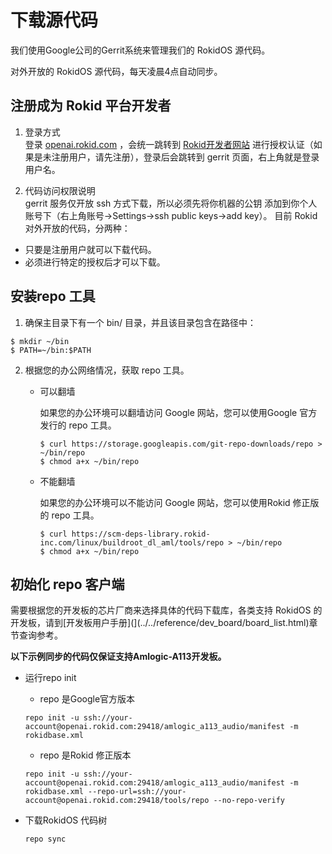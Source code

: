 # 下载源代码

我们使用Google公司的Gerrit系统来管理我们的 RokidOS 源代码。

对外开放的 RokidOS 源代码，每天凌晨4点自动同步。

## 注册成为 Rokid 平台开发者
1. 登录方式<br>
登录 [openai.rokid.com](http://openai.rokid.com) ，会统一跳转到 [Rokid开发者网站](https://developer-account.rokid.com) 进行授权认证（如果是未注册用户，请先注册），登录后会跳转到 gerrit 页面，右上角就是登录用户名。

2. 代码访问权限说明<br>
gerrit 服务仅开放 ssh 方式下载，所以必须先将你机器的公钥 添加到你个人账号下（右上角账号->Settings->ssh public keys->add key）。
目前 Rokid 对外开放的代码，分两种：<br>
  - 只要是注册用户就可以下载代码。<br>
  - 必须进行特定的授权后才可以下载。<br>

## 安装repo 工具

1. 确保主目录下有一个 bin/ 目录，并且该目录包含在路径中：
```
$ mkdir ~/bin
$ PATH=~/bin:$PATH
```
2. 根据您的办公网络情况，获取 repo 工具。
	* 可以翻墙 

		如果您的办公环境可以翻墙访问 Google 网站，您可以使用Google 官方发行的 repo 工具。
		```
		$ curl https://storage.googleapis.com/git-repo-downloads/repo > ~/bin/repo
		$ chmod a+x ~/bin/repo
		```

	* 不能翻墙

		如果您的办公环境可以不能访问 Google 网站，您可以使用Rokid 修正版的 repo 工具。
		```
		$ curl https://scm-deps-library.rokid-inc.com/linux/buildroot_dl_aml/tools/repo > ~/bin/repo
		$ chmod a+x ~/bin/repo
		```
	
## 初始化 repo 客户端

需要根据您的开发板的芯片厂商来选择具体的代码下载库，各类支持 RokidOS 的开发板，请到[开发板用户手册](](../../reference/dev_board/board_list.html)章节查询参考。

**以下示例同步的代码仅保证支持Amlogic-A113开发板。**

* 运行repo init
	* repo 是Google官方版本

	```
	repo init -u ssh://your-account@openai.rokid.com:29418/amlogic_a113_audio/manifest -m rokidbase.xml
	```

	* repo 是Rokid 修正版本

	```
	repo init -u ssh://your-account@openai.rokid.com:29418/amlogic_a113_audio/manifest -m rokidbase.xml --repo-url=ssh://your-account@openai.rokid.com:29418/tools/repo --no-repo-verify
	```

* 下载RokidOS 代码树
	```
	repo sync
	```
